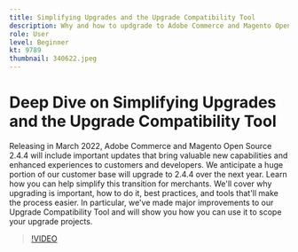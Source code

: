 ```yaml
---
title: Simplifying Upgrades and the Upgrade Compatibility Tool
description: Why and how to updgrade to Adobe Commerce and Magento Open Source 2.4.4 
role: User
level: Beginner
kt: 9789
thumbnail: 340622.jpeg
---
```


# Deep Dive on Simplifying Upgrades and the Upgrade Compatibility Tool

Releasing in March 2022, Adobe Commerce and Magento Open Source 2.4.4 will include important updates that bring valuable new capabilities and enhanced experiences to customers and developers. We anticipate a huge portion of our customer base will upgrade to 2.4.4 over the next year. Learn how you can help simplify this transition for merchants. We'll cover why upgrading is important, how to do it, best practices, and tools that'll make the process easier. In particular, we've made major improvements to our Upgrade Compatibility Tool and will show you how you can use it to scope your upgrade projects.

>[!VIDEO](https://video.tv.adobe.com/v/340622/?quality=12&learn=on)
